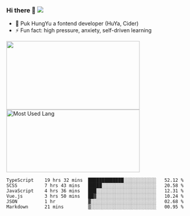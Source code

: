 ### Hi there 👋   ![](https://komarev.com/ghpvc/?username=trojan0523&color=ff69b4&label=PV+Since+2020-1-1)

 - 🔭 Puk HungYu a fontend developer (HuYa, Cider)
 - ⚡ Fun fact: high pressure, anxiety, self-driven learning 

 <img align="left" width="350px" height="180px" src="https://github-readme-stats.vercel.app/api?username=trojan0523&show_icons=true&icon_color=199861&count_private=true" />
 
 <img width="350px" height="165px" alt="Most Used Lang" src="https://github-readme-stats.vercel.app/api/top-langs/?username=trojan0523&layout=compact"/>
 

 <!--START_SECTION:waka-->

```text
TypeScript    19 hrs 32 mins  █████████████░░░░░░░░░░░░   52.12 %
SCSS          7 hrs 43 mins   █████░░░░░░░░░░░░░░░░░░░░   20.58 %
JavaScript    4 hrs 36 mins   ███░░░░░░░░░░░░░░░░░░░░░░   12.31 %
Vue.js        3 hrs 50 mins   ██▓░░░░░░░░░░░░░░░░░░░░░░   10.24 %
JSON          1 hr            ▓░░░░░░░░░░░░░░░░░░░░░░░░   02.68 %
Markdown      21 mins         ▒░░░░░░░░░░░░░░░░░░░░░░░░   00.95 %
```

<!--END_SECTION:waka-->

 
<!--
**Trojan0523/Trojan0523** is a ✨ _special_ ✨ repository because its `README.md` (this file) appears on your GitHub profile.

Here are some ideas to get you started:

- 👯 looking to collaborate on where? i don`t know
- 🤔 I’m looking for help with ...
- 💬 Ask me about ...
- 📫 How to reach me: ...
- 😄 Pronouns: ...
- ⚡ Fun fact: ...
![](https://komarev.com/ghpvc/?username=trojan0523)
-->
